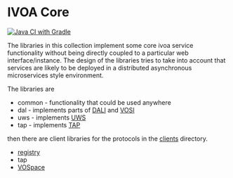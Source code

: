IVOA Core
=========

[![Java CI with Gradle](https://github.com/Javastro/ivoacore/actions/workflows/gradle.yml/badge.svg)](https://github.com/Javastro/ivoacore/actions/workflows/gradle.yml)

The libraries in this collection implement some core ivoa service functionality without being directly coupled to a particular web interface/instance. The design of the libraries tries to take into account that services are likely to be deployed in a distributed asynchronous microservices style environment.



The libraries are

* common - functionality that could be used anywhere
* dal - implements parts of [DALI](https://www.ivoa.net/documents/DALI/) and [VOSI](https://www.ivoa.net/documents/VOSI/)
* uws - implements [UWS](https://www.ivoa.net/documents/UWS/)
* tap - implements [TAP](https://www.ivoa.net/documents/TAP/)

then there are client libraries for the protocols in the [clients](clients) directory.

* [registry](https://www.ivoa.net/documents/RegistryInterface/)
* tap
* [VOSpace](https://www.ivoa.net/documents/VOSpace/)


